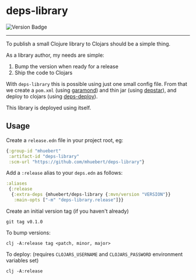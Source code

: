 # deps-library

![Version Badge](https://img.shields.io/clojars/v/mhuebert/deps-library)

----

To publish a small Clojure library to Clojars should be a simple thing.

As a library author, my needs are simple:

1. Bump the version when ready for a release
2. Ship the code to Clojars

With `deps-library` this is possible using just one small config file. From that we
create a `pom.xml` (using [garamond](https://github.com/workframers/garamond))
and thin jar (using [depstar](https://github.com/seancorfield/depstar)), and
deploy to clojars (using [deps-deploy](https://github.com/slipset/deps-deploy)).

This library is deployed using itself.

## Usage

Create a `release.edn` file in your project root, eg:

```clj
{:group-id "mhuebert"
 :artifact-id "deps-library"
 :scm-url "https://github.com/mhuebert/deps-library"}
```

Add a `:release` alias to your `deps.edn` as follows:

```clj
:aliases
 {:release
  {:extra-deps {mhuebert/deps-library {:mvn/version "VERSION"}}
   :main-opts ["-m" "deps-library.release"]}}
```

Create an initial version tag (if you haven't already)

```
git tag v0.1.0
```

To bump versions:
```
clj -A:release tag <patch, minor, major>
```

To deploy: (requires `CLOJARS_USERNAME` and `CLOJARS_PASSWORD` environment variables set)
```
clj -A:release
```

